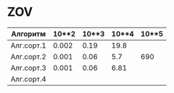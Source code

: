 # ZOV
|Алгоритм|10**2|10**3|10**4|10**5|
|-|-|-|-|-|
|Алг.сорт.1|0.002|0.19|19.8||
|Алг.сорт.2|0.001|0.06|5.7|690|
|Алг.сорт.3|0.001|0.06|6.81||
|Алг.сорт.4|||||
